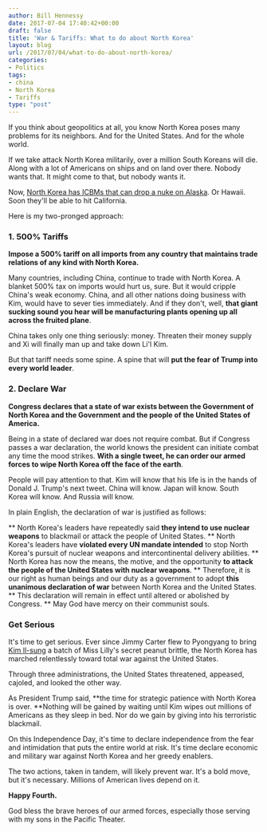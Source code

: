 ```yaml
---
author: Bill Hennessy
date: 2017-07-04 17:40:42+00:00
draft: false
title: 'War & Tariffs: What to do about North Korea'
layout: blog
url: /2017/07/04/what-to-do-about-north-korea/
categories:
- Politics
tags:
- china
- North Korea
- Tariffs
type: "post"
---
```


If you think about geopolitics at all, you know North Korea poses many problems for its neighbors. And for the United States. And for the whole world.

If we take attack North Korea militarily, over a million South Koreans will die. Along with a lot of Americans on ships and on land over there. Nobody wants that. It might come to that, but nobody wants it.

Now, [North Korea has ICBMs that can drop a nuke on Alaska](https://www.foxnews.com/world/2017/07/04/north-korea-claims-to-have-test-launched-its-first-icbm.html). Or Hawaii. Soon they'll be able to hit California.

Here is my two-pronged approach:



### 1. 500% Tariffs



**Impose a 500% tariff on all imports from any country that maintains trade relations of any kind with North Korea.**

Many countries, including China, continue to trade with North Korea. A blanket 500% tax on imports would hurt us, sure. But it would cripple China's weak economy. China, and all other nations doing business with Kim, would have to sever ties immediately. And if they don't, well, **that giant sucking sound you hear will be manufacturing plants opening up all across the fruited plane**.

China takes only one thing seriously: money. Threaten their money supply and Xi will finally man up and take down Li'l Kim.

But that tariff needs some spine. A spine that will **put the fear of Trump into every world leader**.



### 2. Declare War



**Congress declares that a state of war exists between the Government of North Korea and the Government and the people of the United States of America.**

Being in a state of declared war does not require combat. But if Congress passes a war declaration, the world knows the president can initiate combat any time the mood strikes. **With a single tweet, he can order our armed forces to wipe North Korea off the face of the earth**.

People will pay attention to that. Kim will know that his life is in the hands of Donald J. Trump's next tweet. China will know. Japan will know. South Korea will know. And Russia will know.

In plain English, the declaration of war is justified as follows:




** North Korea's leaders have repeatedly said **they intend to use nuclear weapons** to blackmail or attack the people of United States.
** North Korea's leaders have **violated every UN mandate intended** to stop North Korea's pursuit of nuclear weapons and intercontinental delivery abilities.
** North Korea has now the means, the motive, and the opportunity **to attack the people of the United States with nuclear weapons**.
** Therefore, it is our right as human beings and our duty as a government to adopt **this unanimous declaration of war** between North Korea and the United States.
** This declaration will remain in effect until altered or abolished by Congress.
** May God have mercy on their communist souls.




### Get Serious



It's time to get serious. Ever since Jimmy Carter flew to Pyongyang to bring [Kim Il-sung](https://en.wikipedia.org/wiki/Kim_Il-sung) a batch of Miss Lilly's secret peanut brittle, the North Korea has marched relentlessly toward total war against the United States.

Through three administrations, the United States threatened, appeased, cajoled, and looked the other way.

As President Trump said, **the time for strategic patience with North Korea is over. **Nothing will be gained by waiting until Kim wipes out millions of Americans as they sleep in bed. Nor do we gain by giving into his terroristic blackmail.

On this Independence Day, it's time to declare independence from the fear and intimidation that puts the entire world at risk. It's time declare economic and military war against North Korea and her greedy enablers.

The two actions, taken in tandem, will likely prevent war. It's a bold move, but it's necessary. Millions of American lives depend on it.

**Happy Fourth.**

God bless the brave heroes of our armed forces, especially those serving with my sons in the Pacific Theater.
